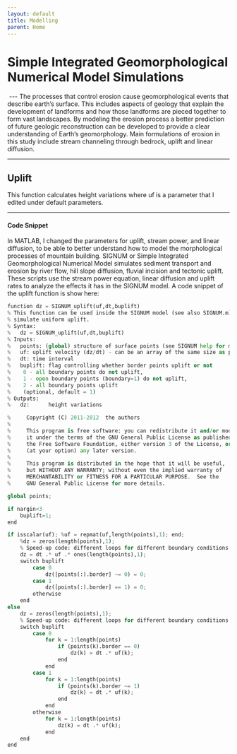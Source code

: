 ```yaml
---
layout: default
title: Modelling
parent: Home
---
```


# Simple Integrated Geomorphological Numerical Model Simulations

<!-- <video width="640" height="380" controls>
  <source type="video/mp4" src="{{site.baseurl}}/img/video/SIGNUM.mp4"></source>
</video> -->
<img src="{{site.baseurl}}/img/gif/SIGNUM.gif" alt="">
</div>
---
The processes that control erosion cause geomorphological events that describe earth’s surface. This includes aspects of geology that explain the development of landforms and how those landforms are pieced together to form vast landscapes. By modeling the erosion process a better prediction of future geologic reconstruction can be developed to provide a clear understanding of Earth’s geomorphology. Main formulations of erosion in this study include stream channeling through bedrock, uplift and linear diffusion.

---
## Uplift
This function calculates height variations where uf is a parameter that I edited under default parameters.

---
#### Code Snippet

In MATLAB, I changed the parameters for uplift, stream power, and linear diffusion, to be able to better understand how to model the morphological processes of mountain building. SIGNUM or Simple Integrated Geomorphological Numerical Model simulates sediment transport and erosion by river flow, hill slope diffusion, fluvial incision and tectonic uplift. These scripts use the stream power equation, linear diffusion and uplift rates to analyze the effects it has in the SIGNUM model. A code snippet of the uplift function is show here:


```py
function dz = SIGNUM_uplift(uf,dt,buplift)
% This function can be used inside the SIGNUM model (see also SIGNUM.m) to
% simulate uniform uplift.
% Syntax:
%   dz = SIGNUM_uplift(uf,dt,buplift)
% Inputs:
%   points: (global) structure of surface points (see SIGNUM help for more info)
%   uf: uplift velocity (dz/dt) - can be an array of the same size as points
%   dt: time interval
%   buplift: flag controlling whether border points uplift or not
%    0 - all boundary points do not uplift,
%    1 - open boundary points (boundary=1) do not uplift,
%    2 - all boundary points uplift
%    (optional, default = 1)
% Outputs:
%   dz:      height variations

%     Copyright (C) 2011-2012  the authors
%
%     This program is free software: you can redistribute it and/or modify
%     it under the terms of the GNU General Public License as published by
%     the Free Software Foundation, either version 3 of the License, or
%     (at your option) any later version.
%
%     This program is distributed in the hope that it will be useful,
%     but WITHOUT ANY WARRANTY; without even the implied warranty of
%     MERCHANTABILITY or FITNESS FOR A PARTICULAR PURPOSE.  See the
%     GNU General Public License for more details.

global points;

if nargin<3
    buplift=1;
end

if isscalar(uf); %uf = repmat(uf,length(points),1); end;
    %dz = zeros(length(points),1);
    % Speed-up code: different loops for different boundary conditions
    dz = dt .* uf .* ones(length(points),1);
    switch buplift
        case 0
            dz([points(:).border] ~= 0) = 0;
        case 1
            dz([points(:).border] == 1) = 0;
        otherwise
    end
else
    dz = zeros(length(points),1);
    % Speed-up code: different loops for different boundary conditions
    switch buplift
        case 0
            for k = 1:length(points)
                if (points(k).border == 0)
                    dz(k) = dt .* uf(k);
                end
            end
        case 1
            for k = 1:length(points)
                if (points(k).border ~= 1)
                    dz(k) = dt .* uf(k);
                end
            end
        otherwise
            for k = 1:length(points)
                dz(k) = dt .* uf(k);
            end
    end
end
```
